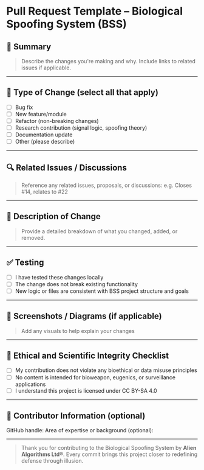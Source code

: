 # Pull Request Template – Biological Spoofing System (BSS)

## 📄 Summary

> Describe the changes you're making and why. Include links to related issues if applicable.

---

## 🧪 Type of Change (select all that apply)

* [ ] Bug fix
* [ ] New feature/module
* [ ] Refactor (non-breaking changes)
* [ ] Research contribution (signal logic, spoofing theory)
* [ ] Documentation update
* [ ] Other (please describe)

---

## 🔍 Related Issues / Discussions

> Reference any related issues, proposals, or discussions:
> e.g. Closes #14, relates to #22

---

## 🧠 Description of Change

> Provide a detailed breakdown of what you changed, added, or removed.

---

## ✅ Testing

* [ ] I have tested these changes locally
* [ ] The change does not break existing functionality
* [ ] New logic or files are consistent with BSS project structure and goals

---

## 📸 Screenshots / Diagrams (if applicable)

> Add any visuals to help explain your changes

---

## 🧬 Ethical and Scientific Integrity Checklist

* [ ] My contribution does not violate any bioethical or data misuse principles
* [ ] No content is intended for bioweapon, eugenics, or surveillance applications
* [ ] I understand this project is licensed under CC BY-SA 4.0

---

## 🙋 Contributor Information (optional)

GitHub handle:
Area of expertise or background (optional):

---

> Thank you for contributing to the Biological Spoofing System by **Alien Algorithms Ltd®**. Every commit brings this project closer to redefining defense through illusion.
